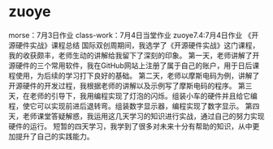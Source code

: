 # zuoye
morse：7月3日作业
class-work：7月4日当堂作业
zuoye7.4:7月4日作业
 《开源硬件实战》课程总结
  国际双创周期间，我选学了《开源硬件实战》这门课程，我的收获颇丰，老师生动的讲解给我留下了深刻的印象。
  第一天，老师讲解了开源硬件的三个常用软件，我在GitHub网站上注册了属于自己的账户，用于日后课程使用，为后续的学习打下良好的基础。
  第二天，老师以摩斯电码为例，讲解了开源硬件的开发过程，我根据老师的讲解以及示例写了摩斯电码的程序。
  第三天，在老师的引导下，我用编程实现了灯泡的闪烁。组装小车的硬件并且给它编程，使它可以实现前进后退转弯。组装数字显示器，编程实现了数字显示。
  第四天，老师课堂答疑解惑，我运用这几天学习的知识进行实战，通过自己的努力实现硬件的运行。
  短暂的四天学习，我学到了很多对未来十分有帮助的知识，从中更加提升了自己的实践能力。
